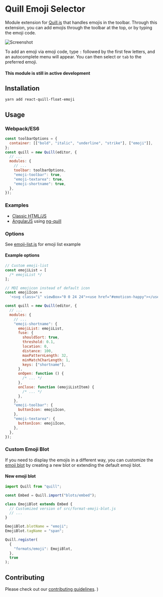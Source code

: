 # Quill Emoji Selector

Module extension for [Quill.js](https://github.com/quilljs/quill) that handles emojis in the toolbar. Through this extension, you can add emojis through the toolbar at the top, or by typing the emoji code.

![Screenshot](/demo/screenshot.png)

To add an emoji via emoji code, type `:` followed by the first few letters, and an autocomplete menu will appear. You can then select or `tab` to the preferred emoji.

#### This module is still in active development

## Installation

```sh
yarn add react-quill-float-emoji
```

## Usage

### Webpack/ES6

```javascript
const toolbarOptions = {
  container: [["bold", "italic", "underline", "strike"], ["emoji"]],
};
const quill = new Quill(editor, {
  // ...
  modules: {
    // ...
    toolbar: toolbarOptions,
    "emoji-toolbar": true,
    "emoji-textarea": true,
    "emoji-shortname": true,
  },
});
```

### Examples

- [Classic HTML/JS](demo/index.html)
- [AngularJS](demo/angular.html) using [ng-quill](https://github.com/KillerCodeMonkey/ng-quill)

### Options

See [emoji-list.js](src/emoji-list.js) for emoji list example

#### Example options

```javascript
// Custom emoji-list
const emojiList = [
  /* emojiList */
];

// MDI emojicon instead of default icon
const emojiIcon =
  '<svg class="i" viewBox="0 0 24 24"><use href="#emoticon-happy"></use></svg>';

const quill = new Quill(editor, {
  // ...
  modules: {
    // ...
    "emoji-shortname": {
      emojiList: emojiList,
      fuse: {
        shouldSort: true,
        threshold: 0.1,
        location: 0,
        distance: 100,
        maxPatternLength: 32,
        minMatchCharLength: 1,
        keys: ["shortname"],
      },
      onOpen: function () {
        /* ... */
      },
      onClose: function (emojiListItem) {
        /* ... */
      },
    },
    "emoji-toolbar": {
      buttonIcon: emojiIcon,
    },
    "emoji-textarea": {
      buttonIcon: emojiIcon,
    },
  },
});
```

### Custom Emoji Blot

If you need to display the emojis in a different way, you can customize the [emoji blot](src/format-emoji-blot.js) by creating a new blot or extending the default emoji blot.

#### New emoji blot

```javascript
import Quill from "quill";

const Embed = Quill.import("blots/embed");

class EmojiBlot extends Embed {
  // Customized version of src/format-emoji-blot.js
  // ...
}

EmojiBlot.blotName = "emoji";
EmojiBlot.tagName = "span";

Quill.register(
  {
    "formats/emoji": EmojiBlot,
  },
  true
);
```

## Contributing

Please check out our [contributing guidelines](CONTRIBUTING.md).
)
